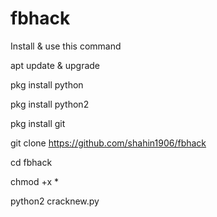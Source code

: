 # fbhack
Install & use this command

apt update & upgrade

pkg install python

pkg install python2

pkg install git

git clone https://github.com/shahin1906/fbhack

cd fbhack

chmod +x *

python2 cracknew.py
